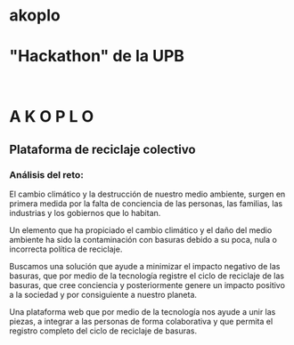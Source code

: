 # akoplo

<h1>"Hackathon" de la UPB</h1><br/>
<h1>A K O P L O</h1>
<h2>Plataforma de reciclaje colectivo</h2>
<h3>Análisis del reto:</h3>
<p>

El cambio climático y la destrucción de nuestro medio ambiente, surgen en primera medida por la falta de conciencia de las personas, las familias, las industrias y los gobiernos que lo habitan.

Un elemento que ha propiciado el cambio climático y el daño del medio ambiente ha sido la contaminación con basuras debido a su poca, nula o incorrecta política de reciclaje.

Buscamos una solución que ayude a minimizar el impacto negativo de las basuras, que por medio de la tecnología registre el ciclo de reciclaje de las basuras, que cree conciencia y posteriormente genere un impacto positivo a la sociedad y por consiguiente a nuestro planeta. 

Una plataforma web que por medio de la tecnología nos ayude a unir las piezas, a integrar a las personas de forma colaborativa y que permita el registro completo del ciclo de reciclaje de basuras.
</p>

